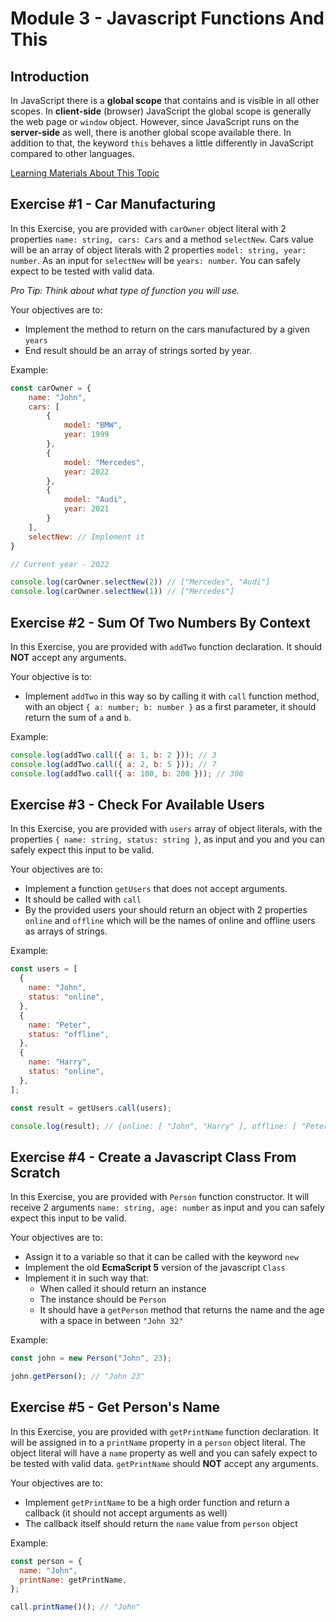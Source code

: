 # Module 3 - Javascript Functions And This

## Introduction

In JavaScript there is a **global scope** that contains and is visible in all other scopes. In **client-side** (browser) JavaScript the global scope is generally the web page or `window` object. However, since JavaScript runs on the **server-side** as well, there is another global scope available there. In addition to that, the keyword `this` behaves a little differently in JavaScript compared to other languages.

[Learning Materials About This Topic](https://www.notion.so/mkit/JavaScript-Functions-and-this-8d8513ed71c54bf4ab6b716ce936f7de)

## Exercise #1 - Car Manufacturing

In this Exercise, you are provided with `carOwner` object literal with 2 properties `name: string, cars: Cars` and a method `selectNew`. Cars value will be an array of object literals with 2 properties `model: string, year: number`. As an input for `selectNew` will be `years: number`. You can safely expect to be tested with valid data.

_Pro Tip: Think about what type of function you will use._

Your objectives are to:

- Implement the method to return on the cars manufactured by a given `years`
- End result should be an array of strings sorted by year.

Example:

```javascript
const carOwner = {
    name: "John",
    cars: [
        {
            model: "BMW",
            year: 1999
        },
        {
            model: "Mercedes",
            year: 2022
        },
        {
            model: "Audi",
            year: 2021
        }
    ],
    selectNew: // Implement it
}

// Current year - 2022

console.log(carOwner.selectNew(2)) // ["Mercedes", "Audi"]
console.log(carOwner.selectNew(1)) // ["Mercedes"]
```

## Exercise #2 - Sum Of Two Numbers By Context

In this Exercise, you are provided with `addTwo` function declaration. It should **NOT** accept any arguments.

Your objective is to:

- Implement `addTwo` in this way so by calling it with `call` function method, with an object `{ a: number; b: number }` as a first parameter, it should return the sum of `a` and `b`.

Example:

```javascript
console.log(addTwo.call({ a: 1, b: 2 })); // 3
console.log(addTwo.call({ a: 2, b: 5 })); // 7
console.log(addTwo.call({ a: 100, b: 200 })); // 300
```

## Exercise #3 - Check For Available Users

In this Exercise, you are provided with `users` array of object literals, with the properties `{ name: string, status: string }`, as input and you and you can safely expect this input to be valid.

Your objectives are to:

- Implement a function `getUsers` that does not accept arguments.
- It should be called with `call`
- By the provided users your should return an object with 2 properties `online` and `offline` which will be the names of online and offline users as arrays of strings.

Example:

```javascript
const users = [
  {
    name: "John",
    status: "online",
  },
  {
    name: "Peter",
    status: "offline",
  },
  {
    name: "Harry",
    status: "online",
  },
];

const result = getUsers.call(users);

console.log(result); // {online: [ "John", "Harry" ], offline: [ "Peter" ]}
```

## Exercise #4 - Create a Javascript Class From Scratch

In this Exercise, you are provided with `Person` function constructor. It will receive 2 arguments `name: string, age: number` as input and you can safely expect this input to be valid.

Your objectives are to:

- Assign it to a variable so that it can be called with the keyword `new`
- Implement the old **EcmaScript 5** version of the javascript `Class`
- Implement it in such way that:
  - When called it should return an instance
  - The instance should be `Person`
  - It should have a `getPerson` method that returns the name and the age with a space in between `"John 32"`

Example:

```javascript
const john = new Person("John", 23);

john.getPerson(); // "John 23"
```

## Exercise #5 - Get Person's Name

In this Exercise, you are provided with `getPrintName` function declaration. It will be assigned in to a `printName` property in a `person` object literal. The object literal will have a `name` property as well and you can safely expect to be tested with valid data. `getPrintName` should **NOT** accept any arguments.

Your objectives are to:

- Implement `getPrintName` to be a high order function and return a callback (it should not accept arguments as well)
- The callback itself should return the `name` value from `person` object

Example:

```javascript
const person = {
  name: "John",
  printName: getPrintName,
};

call.printName()(); // "John"
```
